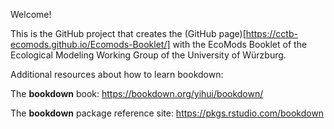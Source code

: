 Welcome! 

This is the GitHub project that creates the (GitHub page)[https://cctb-ecomods.github.io/Ecomods-Booklet/] with the EcoMods Booklet of the Ecological Modeling Working Group of the University of Würzburg. 

Additional resources about how to learn bookdown:

The **bookdown** book: https://bookdown.org/yihui/bookdown/

The **bookdown** package reference site: https://pkgs.rstudio.com/bookdown
